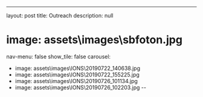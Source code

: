 ---
layout: post
title: Outreach
description: null
# image: assets\images\sbfoton.jpg
nav-menu: false
show_tile: false
carousel:
  - image: assets\images\IONS\20190722_140638.jpg
  - image: assets\images\IONS\20190722_155225.jpg
  - image: assets\images\IONS\20190726_101134.jpg
  - image: assets\images\IONS\20190726_102203.jpg
--